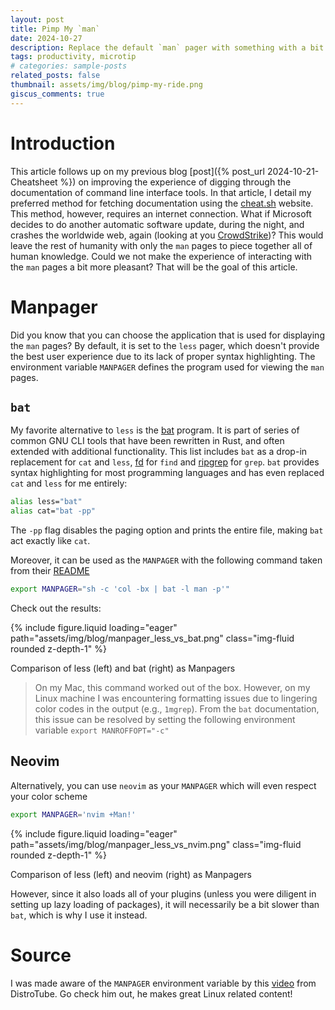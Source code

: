 ```yaml
---
layout: post
title: Pimp My `man`
date: 2024-10-27
description: Replace the default `man` pager with something with a bit more bling
tags: productivity, microtip
# categories: sample-posts
related_posts: false
thumbnail: assets/img/blog/pimp-my-ride.png
giscus_comments: true
---
```


# Introduction

This article follows up on my previous blog [post]({% post_url 2024-10-21-Cheatsheet %}) on improving the experience of digging through the documentation of command line interface tools.
In that article, I detail my preferred method for fetching documentation using the [cheat.sh](cheat.sh) website.
This method, however, requires an internet connection.
What if Microsoft decides to do another automatic software update, during the night, and crashes the worldwide web, again (looking at you [CrowdStrike](https://en.wikipedia.org/wiki/2024_CrowdStrike-related_IT_outages))?
This would leave the rest of humanity with only the `man` pages to piece together all of human knowledge.
Could we not make the experience of interacting with the `man` pages a bit more pleasant?
That will be the goal of this article.

# Manpager

Did you know that you can choose the application that is used for displaying the `man` pages?
By default, it is set to the `less` pager, which doesn't provide the best user experience due to its lack of proper syntax highlighting.
The environment variable `MANPAGER` defines the program used for viewing the `man` pages.

## `bat`

My favorite alternative to `less` is the [bat](https://github.com/sharkdp/bat) program.
It is part of series of common GNU CLI tools that have been rewritten in Rust, and often extended with additional functionality.
This list includes `bat` as a drop-in replacement for `cat` and `less`, [fd](https://github.com/sharkdp/fd) for `find` and [ripgrep](https://github.com/BurntSushi/ripgrep) for `grep`.
`bat` provides syntax highlighting for most programming languages and has even replaced `cat` and `less` for me entirely:

```sh
alias less="bat"
alias cat="bat -pp"
```

The `-pp` flag disables the paging option and prints the entire file, making `bat` act exactly like `cat`.

Moreover, it can be used as the `MANPAGER` with the following command taken from their [README](https://github.com/sharkdp/bat)

```sh
export MANPAGER="sh -c 'col -bx | bat -l man -p'"
```

Check out the results:

{% include figure.liquid loading="eager" path="assets/img/blog/manpager_less_vs_bat.png" class="img-fluid rounded z-depth-1" %}

<div class="caption">
    Comparison of less (left) and bat (right) as Manpagers
</div>

> On my Mac, this command worked out of the box.
> However, on my Linux machine I was encountering formatting issues due to lingering color codes in the output (e.g., `1mgrep`).
> From the `bat` documentation, this issue can be resolved by setting the following environment variable `export MANROFFOPT="-c"`

## Neovim

Alternatively, you can use `neovim` as your `MANPAGER` which will even respect your color scheme

```sh
export MANPAGER='nvim +Man!'
```

{% include figure.liquid loading="eager" path="assets/img/blog/manpager_less_vs_nvim.png" class="img-fluid rounded z-depth-1" %}

<div class="caption">
    Comparison of less (left) and neovim (right) as Manpagers
</div>

However, since it also loads all of your plugins (unless you were diligent in setting up lazy loading of packages), it will necessarily be a bit slower than `bat`, which is why I use it instead.

# Source

I was made aware of the `MANPAGER` environment variable by this [video](https://www.youtube.com/watch?v=ab3rY0X5kD4) from DistroTube.
Go check him out, he makes great Linux related content!

